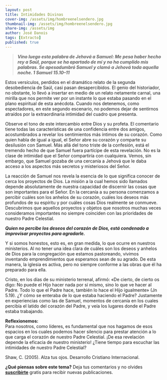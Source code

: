 ```yaml
---
layout: post
title: Intimidades Divinas
cover-img: /assets/img/hombreenelsendero.jpg
thumbnail-img: /assets/img/hombreenelsendero.jpg
share-img: /assets/img
author: José Danois
tags: [Extracto] 
published: true
---
```

>***Vino luego esta palabra de Jehová a Samuel: Me pesa haber hecho rey a Saúl, porque se ha apartado de mí y no ha cumplido mis palabras. Se apesadumbró Samuel y clamó a Jehová toda aquella noche. 1 Samuel 15.10–11***

Estos versículos, perdidos en el dramático relato de la segunda desobediencia de Saúl, casi pasan desapercibidos. El genio del historiador, no obstante, lo llevó a insertar en medio de un relato netamente carnal, una mirilla que nos permite ver por un instante lo que estaba pasando en el plano espiritual de esta anécdota. Cuando nos detenemos, como espectadores, en este segundo escenario, no podemos dejar de sentirnos atraídos por la extraordinaria intimidad del cuadro que presenta.

Observe el tono de este intercambio entre Dios y su profeta. El comentario tiene todas las características de una confidencia entre dos amigos, acostumbrados a revelar los sentimientos más íntimos de su corazón. Como quien habla de igual a igual, el Señor abre su corazón y comparte su desilusión con Samuel. Más allá del tono triste de la confesión, está el tremendo hecho de que Samuel fuera partícipe de esta revelación. No es la clase de intimidad que el Señor compartiría con cualquiera. Vemos, sin embargo, que Samuel gozaba de una cercanía a Jehová que le daba acceso a los aspectos más secretos y misteriosos del Señor.

La reacción de Samuel nos revela la esencia de lo que significa conocer de cerca los proyectos de Dios. La misión a la cual hemos sido llamados depende absolutamente de nuestra capacidad de discernir las cosas que son importantes para el Señor. En la cercanía a su persona comenzamos a percibir cuáles son los anhelos de su corazón, cuáles los deseos más profundos de su espíritu y por cuáles cosas Dios realmente se conmueve. Descubrimos que aquellos proyectos y objetos que nosotros muchas veces consideramos importantes no siempre coinciden con las prioridades de nuestro Padre Celestial.

_**Quien no percibe los deseos del corazón de Dios, está condenado a improvisar proyectos para agradarle.**_

Y si somos honestos, esto es, en gran medida, lo que ocurre en nuestros ministerios. Al no tener una idea clara de cuáles son los deseos y anhelos de Dios para la congregación que estamos pastoreando, vivimos inventando emprendimientos que esperamos sean de su agrado. De esta manera, la iglesia es activa, pero no siempre conforme a las obras que él ha preparado para ella.

Cristo, en los días de su ministerio terrenal, afirmó: «De cierto, de cierto os digo: No puede el Hijo hacer nada por sí mismo, sino lo que ve hacer al Padre. Todo lo que el Padre hace, también lo hace el Hijo igualmente» (Jn 5.19). ¿Y cómo se enteraba de lo que estaba haciendo el Padre? Justamente en experiencias como las de Samuel, momentos de cercanía en los cuales percibía el latido del corazón del Padre, y veía los lugares donde el Padre estaba trabajando.

**Reflexionemos:**  
Para nosotros, como líderes, es fundamental que nos hagamos de esos espacios en los cuales podemos hacer silencio para prestar atención a lo que carga el corazón de nuestro Padre Celestial. ¡De esa revelación depende la eficacia de nuestro ministerio! ¿Tiene tiempo para escuchar las intimidades de nuestro Padre Celestial?

Shaw, C. (2005). Alza tus ojos. Desarrollo Cristiano Internacional.

**¿Qué piensas sobre este tema?** Deja tus comentarios y no olvides **[suscribirte](https://www.feedio.co/@jdanois)** gratis para recibir nuevas publicaciones.
<!--stackedit_data:
eyJoaXN0b3J5IjpbLTE2MjE4NjExMSw0NDYxODI0NjFdfQ==
-->